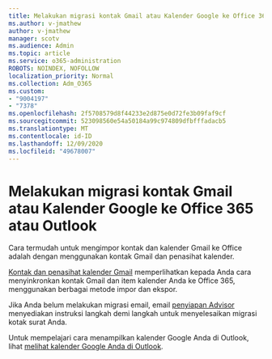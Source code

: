 ```yaml
---
title: Melakukan migrasi kontak Gmail atau Kalender Google ke Office 365 atau Outlook
ms.author: v-jmathew
author: v-jmathew
manager: scotv
ms.audience: Admin
ms.topic: article
ms.service: o365-administration
ROBOTS: NOINDEX, NOFOLLOW
localization_priority: Normal
ms.collection: Adm_O365
ms.custom:
- "9004197"
- "7378"
ms.openlocfilehash: 2f5708579d8f44233e2d875e0d72fe3b09faf9cf
ms.sourcegitcommit: 523098560e54a50184a99c974809dfbfffadacb5
ms.translationtype: MT
ms.contentlocale: id-ID
ms.lasthandoff: 12/09/2020
ms.locfileid: "49678007"
---
```

# <a name="migrate-gmail-contacts-or-google-calendars-to-office-365-or-outlook"></a>Melakukan migrasi kontak Gmail atau Kalender Google ke Office 365 atau Outlook

Cara termudah untuk mengimpor kontak dan kalender Gmail ke Office adalah dengan menggunakan kontak Gmail dan penasihat kalender.

[Kontak dan penasihat kalender Gmail](https://go.microsoft.com/fwlink/?linkid=2134386) memperlihatkan kepada Anda cara menyinkronkan kontak Gmail dan item kalender Anda ke Office 365, menggunakan berbagai metode impor dan ekspor.

Jika Anda belum melakukan migrasi email, email [penyiapan Advisor](https://go.microsoft.com/fwlink/?linkid=2133951) menyediakan instruksi langkah demi langkah untuk menyelesaikan migrasi kotak surat Anda.

Untuk mempelajari cara menampilkan kalender Google Anda di Outlook, lihat [melihat kalender Google Anda di Outlook](https://go.microsoft.com/fwlink/?linkid=2083939).
